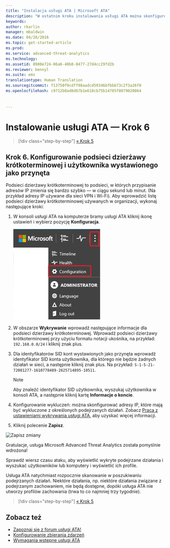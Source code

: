 ```yaml
---
title: "Instalacja usługi ATA | Microsoft ATA"
description: "W ostatnim kroku instalowania usługi ATA można skonfigurować podsieci dzierżawy krótkoterminowej i użytkownika wystawionego jako przynęta."
keywords: 
author: rkarlin
manager: mbaldwin
ms.date: 04/28/2016
ms.topic: get-started-article
ms.prod: 
ms.service: advanced-threat-analytics
ms.technology: 
ms.assetid: 8980e724-06a6-40b0-8477-27d4cc29fd2b
ms.reviewer: bennyl
ms.suite: ems
translationtype: Human Translation
ms.sourcegitcommit: f13750f9cdff98aadcd59346bfbbb73c2f3a26f0
ms.openlocfilehash: c9712b0ad8d67b1e618cb75b14785f8079020864


---
```


# Instalowanie usługi ATA — Krok 6

>[!div class="step-by-step"]
[« Krok 5](install-ata-step5.md)

## Krok 6. Konfigurowanie podsieci dzierżawy krótkoterminowej i użytkownika wystawionego jako przynęta
Podsieci dzierżawy krótkoterminowej to podsieci, w których przypisanie adresów IP zmienia się bardzo szybko — w ciągu sekund lub minut. (Na przykład adresy IP używane dla sieci VPN i Wi-Fi). Aby wprowadzić listę podsieci dzierżawy krótkoterminowej używanych w organizacji, wykonaj następujące kroki:

1.  W konsoli usługi ATA na komputerze bramy usługi ATA kliknij ikonę ustawień i wybierz pozycję **Konfiguracja**.

    ![Ustawienia konfiguracji usługi ATA](media/ATA-config-icon.JPG)

2.  W obszarze **Wykrywanie** wprowadź następujące informacje dla podsieci dzierżawy krótkoterminowej. Wprowadź podsieci dzierżawy krótkoterminowej przy użyciu formatu notacji ukośnika, na przykład:  `192.168.0.0/24` i kliknij znak plus.

3.  Dla identyfikatorów SID kont wystawionych jako przynęta wprowadź identyfikator SID konta użytkownika, dla którego nie będzie żadnych działań w sieci, a następnie kliknij znak plus. Na przykład: `S-1-5-21-72081277-1610778489-2625714895-10511`.

    > [!NOTE]
    > Aby znaleźć identyfikator SID użytkownika, wyszukaj użytkownika w konsoli ATA, a następnie kliknij kartę **Informacje o koncie**. 

4.  Konfigurowanie wykluczeń: można skonfigurować adresy IP, które mają być wykluczone z określonych podejrzanych działań. Zobacz [Praca z ustawieniami wykrywania usługi ATA](working-with-detection-settings.md), aby uzyskać więcej informacji.

5.  Kliknij polecenie **Zapisz**.

![Zapisz zmiany](media/ATA-VPN-Subnets.JPG)

Gratulacje, usługa Microsoft Advanced Threat Analytics została pomyślnie wdrożona!

Sprawdź wiersz czasu ataku, aby wyświetlić wykryte podejrzane działania i wyszukać użytkowników lub komputery i wyświetlić ich profile.

Usługa ATA natychmiast rozpocznie skanowanie w poszukiwaniu podejrzanych działań. Niektóre działania, np. niektóre działania związane z podejrzanym zachowaniem, nie będą dostępne, dopóki usługa ATA nie utworzy profilów zachowania (trwa to co najmniej trzy tygodnie).


>[!div class="step-by-step"]
[« Krok 5](install-ata-step5.md)


## Zobacz też

- [Zapoznaj się z forum usługi ATA!](https://social.technet.microsoft.com/Forums/security/home?forum=mata)
- [Konfigurowanie zbierania zdarzeń](configure-event-collection.md)
- [Wymagania wstępne usługi ATA](/advanced-threat-analytics/plan-design/ata-prerequisites)




<!--HONumber=Jul16_HO4-->


